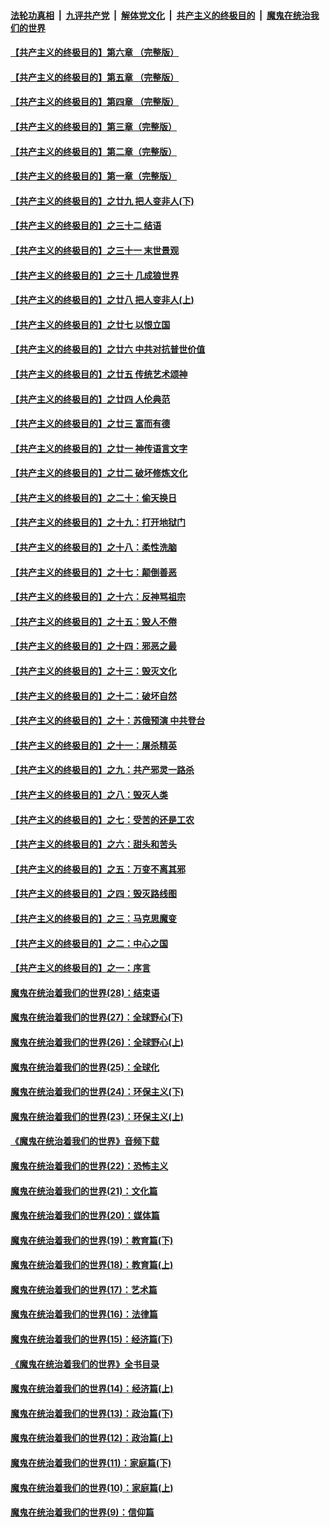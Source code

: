 ####  [法轮功真相](../../../../basic/blob/master/README.md?t=12031752) &nbsp;|&nbsp; [九评共产党](../../../../9ping.md/blob/master/README.md?t=12031752) &nbsp;|&nbsp; [解体党文化](../../../../jtdwh.md/blob/master/README.md?t=12031752)  &nbsp;|&nbsp; [共产主义的终极目的](../../../../gczydzjmd.md/blob/master/README.md?t=12031752) &nbsp;|&nbsp; [魔鬼在统治我们的世界](../../../../mgztzwmdsj.md/blob/master/README.md?t=12031752) 

#### [【共产主义的终极目的】第六章 （完整版）](../pages/nsc422/n11428913.md?t=12031752) 

#### [【共产主义的终极目的】第五章 （完整版）](../pages/nsc422/n11428912.md?t=12031752) 

#### [【共产主义的终极目的】第四章 （完整版）](../pages/nsc422/n11428907.md?t=12031752) 

#### [【共产主义的终极目的】第三章（完整版）](../pages/nsc422/n11428848.md?t=12031752) 

#### [【共产主义的终极目的】第二章（完整版）](../pages/nsc422/n11428831.md?t=12031752) 

#### [【共产主义的终极目的】第一章（完整版）](../pages/nsc422/n11417651.md?t=12031752) 

#### [【共产主义的终极目的】之廿九 把人变非人(下)](../pages/nsc422/n11344140.md?t=12031752) 

#### [【共产主义的终极目的】之三十二 结语](../pages/nsc422/n11360535.md?t=12031752) 

#### [【共产主义的终极目的】之三十一 末世景观](../pages/nsc422/n11351129.md?t=12031752) 

#### [【共产主义的终极目的】之三十 几成狼世界](../pages/nsc422/n11348280.md?t=12031752) 

#### [【共产主义的终极目的】之廿八 把人变非人(上)](../pages/nsc422/n11340492.md?t=12031752) 

#### [【共产主义的终极目的】之廿七 以恨立国](../pages/nsc422/n11336944.md?t=12031752) 

#### [【共产主义的终极目的】之廿六 中共对抗普世价值](../pages/nsc422/n11324785.md?t=12031752) 

#### [【共产主义的终极目的】之廿五 传统艺术颂神](../pages/nsc422/n11296396.md?t=12031752) 

#### [【共产主义的终极目的】之廿四 人伦典范](../pages/nsc422/n11296397.md?t=12031752) 

#### [【共产主义的终极目的】之廿三 富而有德](../pages/nsc422/n11283598.md?t=12031752) 

#### [【共产主义的终极目的】之廿一 神传语言文字](../pages/nsc422/n11263265.md?t=12031752) 

#### [【共产主义的终极目的】之廿二 破坏修炼文化](../pages/nsc422/n11245728.md?t=12031752) 

#### [【共产主义的终极目的】之二十：偷天换日](../pages/nsc422/n11238846.md?t=12031752) 

#### [【共产主义的终极目的】之十九：打开地狱门](../pages/nsc422/n11206376.md?t=12031752) 

#### [【共产主义的终极目的】之十八：柔性洗脑](../pages/nsc422/n11199994.md?t=12031752) 

#### [【共产主义的终极目的】之十七：颠倒善恶](../pages/nsc422/n11179782.md?t=12031752) 

#### [【共产主义的终极目的】之十六：反神骂祖宗](../pages/nsc422/n11166798.md?t=12031752) 

#### [【共产主义的终极目的】之十五：毁人不倦](../pages/nsc422/n11166792.md?t=12031752) 

#### [【共产主义的终极目的】之十四：邪恶之最](../pages/nsc422/n11150249.md?t=12031752) 

#### [【共产主义的终极目的】之十三：毁灭文化](../pages/nsc422/n11135227.md?t=12031752) 

#### [【共产主义的终极目的】之十二：破坏自然](../pages/nsc422/n11135214.md?t=12031752) 

#### [【共产主义的终极目的】之十：苏俄预演 中共登台](../pages/nsc422/n11118424.md?t=12031752) 

#### [【共产主义的终极目的】之十一：屠杀精英](../pages/nsc422/n11118442.md?t=12031752) 

#### [【共产主义的终极目的】之九：共产邪灵一路杀](../pages/nsc422/n11114139.md?t=12031752) 

#### [【共产主义的终极目的】之八：毁灭人类](../pages/nsc422/n11108503.md?t=12031752) 

#### [【共产主义的终极目的】之七：受苦的还是工农](../pages/nsc422/n11101809.md?t=12031752) 

#### [【共产主义的终极目的】之六：甜头和苦头](../pages/nsc422/n11096971.md?t=12031752) 

#### [【共产主义的终极目的】之五：万变不离其邪](../pages/nsc422/n11091285.md?t=12031752) 

#### [【共产主义的终极目的】之四：毁灭路线图](../pages/nsc422/n11086284.md?t=12031752) 

#### [【共产主义的终极目的】之三：马克思魔变](../pages/nsc422/n11061941.md?t=12031752) 

#### [【共产主义的终极目的】之二：中心之国](../pages/nsc422/n11047728.md?t=12031752) 

#### [【共产主义的终极目的】之一：序言](../pages/nsc422/n11086077.md?t=12031752) 

#### [魔鬼在统治着我们的世界(28)：结束语](../pages/nsc422/n10936246.md?t=12031752) 

#### [魔鬼在统治着我们的世界(27)：全球野心(下)](../pages/nsc422/n10928319.md?t=12031752) 

#### [魔鬼在统治着我们的世界(26)：全球野心(上)](../pages/nsc422/n10900318.md?t=12031752) 

#### [魔鬼在统治着我们的世界(25)：全球化](../pages/nsc422/n10788205.md?t=12031752) 

#### [魔鬼在统治着我们的世界(24)：环保主义(下)](../pages/nsc422/n10695307.md?t=12031752) 

#### [魔鬼在统治着我们的世界(23)：环保主义(上)](../pages/nsc422/n10688613.md?t=12031752) 

#### [《魔鬼在统治着我们的世界》音频下载](../pages/nsc422/n10635553.md?t=12031752) 

#### [魔鬼在统治着我们的世界(22)：恐怖主义](../pages/nsc422/n10614727.md?t=12031752) 

#### [魔鬼在统治着我们的世界(21)：文化篇](../pages/nsc422/n10597706.md?t=12031752) 

#### [魔鬼在统治着我们的世界(20)：媒体篇](../pages/nsc422/n10586579.md?t=12031752) 

#### [魔鬼在统治着我们的世界(19)：教育篇(下)](../pages/nsc422/n10564808.md?t=12031752) 

#### [魔鬼在统治着我们的世界(18)：教育篇(上)](../pages/nsc422/n10526970.md?t=12031752) 

#### [魔鬼在统治着我们的世界(17)：艺术篇](../pages/nsc422/n10499093.md?t=12031752) 

#### [魔鬼在统治着我们的世界(16)：法律篇](../pages/nsc422/n10485969.md?t=12031752) 

#### [魔鬼在统治着我们的世界(15)：经济篇(下)](../pages/nsc422/n10469975.md?t=12031752) 

#### [《魔鬼在统治着我们的世界》全书目录](../pages/nsc422/n10464261.md?t=12031752) 

#### [魔鬼在统治着我们的世界(14)：经济篇(上)](../pages/nsc422/n10457370.md?t=12031752) 

#### [魔鬼在统治着我们的世界(13)：政治篇(下)](../pages/nsc422/n10448270.md?t=12031752) 

#### [魔鬼在统治着我们的世界(12)：政治篇(上)](../pages/nsc422/n10444576.md?t=12031752) 

#### [魔鬼在统治着我们的世界(11)：家庭篇(下)](../pages/nsc422/n10440961.md?t=12031752) 

#### [魔鬼在统治着我们的世界(10)：家庭篇(上)](../pages/nsc422/n10435448.md?t=12031752) 

#### [魔鬼在统治着我们的世界(9)：信仰篇](../pages/nsc422/n10432159.md?t=12031752) 

